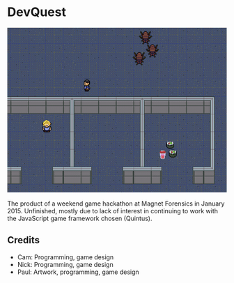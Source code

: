 # DevQuest

![DevQuests in its final, unfinished state.](/screenshots/screenshot01.png)

The product of a weekend game hackathon at Magnet Forensics in January 2015.
Unfinished, mostly due to lack of interest in continuing to work with the JavaScript
game framework chosen (Quintus).

## Credits

* Cam: Programming, game design
* Nick: Programming, game design
* Paul: Artwork, programming, game design

